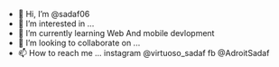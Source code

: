 - 👋 Hi, I’m @sadaf06
- 👀 I’m interested in ...
- 🌱 I’m currently learning Web And mobile devlopment
- 💞️ I’m looking to collaborate on ...
- 📫 How to reach me ...
instagram @virtuoso_sadaf
fb @AdroitSadaf

<!---
sadaf06/sadaf06 is a ✨ special ✨ repository because its `README.md` (this file) appears on your GitHub profile.
You can click the Preview link to take a look at your changes.
--->
